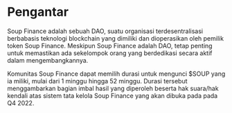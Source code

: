 # Pengantar

Soup Finance adalah sebuah DAO, suatu organisasi terdesentralisasi berbabasis teknologi blockchain yang dimiliki dan dioperasikan oleh pemilik token Soup Finance. Meskipun Soup Finance adalah DAO, tetap penting untuk memastikan ada sekelompok orang yang berdedikasi secara aktif dalam mengembangkannya.

Komunitas Soup Finance dapat memilih durasi untuk mengunci $SOUP yang ia miliki, mulai dari 1 minggu hingga 52 minggu. Durasi tersebut menggambarkan bagian imbal hasil yang diperoleh beserta hak suara/hak kendali atas sistem tata kelola Soup Finance yang akan dibuka pada pada Q4 2022.
